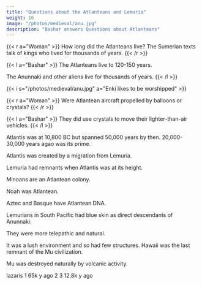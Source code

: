 ```yaml
---
title: "Questions about the Atlanteans and Lemuria"
weight: 16
image: "/photos/medieval/anu.jpg"
description: "Bashar answers Questions about Atlanteans"
---
```



{{< r a="Woman" >}}
How long did the Atlanteans live? The Sumerian texts talk of kings who lived for thousands of years.
{{< /r >}}


{{< l a="Bashar" >}}
The Atlanteans live to 120-150 years. 

The Anunnaki and other aliens live for thousands of years. 
{{< /l >}}


{{< i s="/photos/medieval/anu.jpg" a="Enki likes to be worshipped" >}}


{{< r a="Woman" >}}
Were Atlantean aircraft propelled by balloons or crystals?
{{< /r >}}

{{< l a="Bashar" >}}
They did use crystals to move their lighter-than-air vehicles. 
{{< /l >}}



Atlantis was at 10,800 BC but spanned 50,000 years by then. 20,000-30,000 years agao was its prime. 

Atlantis was created by a migration from Lemuria.

Lemuria had remnants when Atlantis was at its height.  

Minoans are an Atlantean colony. 

Noah was Atlantean.

Aztec and Basque have Atlantean DNA.

Lemurians in South Pacific had blue skin as direct descendants of Anunnaki. 

They were more telepathic and natural.

It was a lush environment and so had few structures. Hawaii was the last remnant of the Mu civilization.

Mu was destroyed naturally by volcanic activity.

lazaris
1 65k y ago
2
3 12.8k y ago





